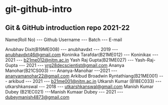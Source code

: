 # git-github-intro

## Git &amp; GitHub introduction repo 2021-22

Name(Roll No) --- Github Username --- Batch --- E-mail

Anubhav Dixit(B19ME008) --- anubhavdxt --- 2019 --- anubhavdxt46@gmail.com
Koninika Tarafdar(B21ME012) --- Koninikax --- 2021 --- b21me012@nitm.ac.in
Yash Raj Gupta(B21ME027) --- Yash-Raj-Gupta --- 2021 --- yrg28decscientist@gmail.com
Ananya Manohar(B21CS003) --- Ananya-Manohar ---2021 --- ananyamanohar22@gmail.com 
Arkibud Broadwin Ryntathiang(B21ME001) --- arkibud --- 2021 --- b21me001@nitm.ac.in
Utkarsh Kumar (B18EC033) --- utkarshkanswal --- 2018 --- utkarshkanswal@gmail.com
Manish Kumar Dubey (B21EC021) ---Manish Kumaar Dubey --- 2021 --- dubeymanish4873@gmail.com
